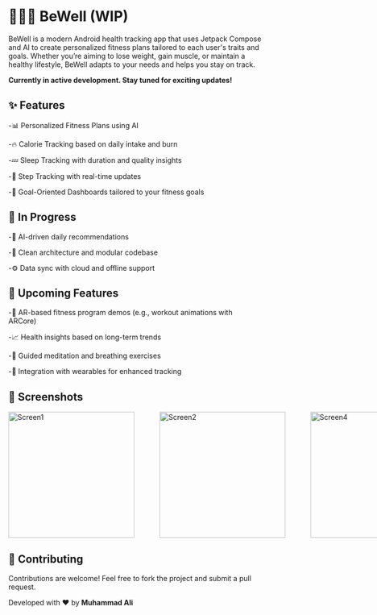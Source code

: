 🧠🏃‍♂️ BeWell (WIP)
====
BeWell is a modern Android health tracking app that uses Jetpack Compose and AI to create personalized fitness plans tailored to each user's traits and goals. Whether you’re aiming to lose weight, gain muscle, or maintain a healthy lifestyle, BeWell adapts to your needs and helps you stay on track.

**Currently in active development. Stay tuned for exciting updates!**

✨ Features
---
-📊 Personalized Fitness Plans using AI

-🔥 Calorie Tracking based on daily intake and burn

-💤 Sleep Tracking with duration and quality insights

-🚶 Step Tracking with real-time updates

-🎯 Goal-Oriented Dashboards tailored to your fitness goals


🧪 In Progress
---
-🤖 AI-driven daily recommendations

-📱 Clean architecture and modular codebase

-⚙️ Data sync with cloud and offline support


🔮 Upcoming Features
---
-🧍 AR-based fitness program demos (e.g., workout animations with ARCore)

-📈 Health insights based on long-term trends

-🧘 Guided meditation and breathing exercises

-🧬 Integration with wearables for enhanced tracking


📸 Screenshots
---
<div style="display: flex; gap: 50px;">
  <img src="https://github.com/user-attachments/assets/6b186ee8-1985-444b-aa9d-826e1f2fd4b4" alt="Screen1" width="250"/>
  <img src="https://github.com/user-attachments/assets/5190aaea-8e06-424a-ad4c-7f91b274dcaf" alt="Screen2" width="250"/>
 <img src="https://github.com/user-attachments/assets/aec495e0-48b3-44db-8724-13769372442c" alt="Screen4" width="250"/>
</div>



🤝 Contributing
---
Contributions are welcome! Feel free to fork the project and submit a pull request.

Developed with ❤️ by **Muhammad Ali**

